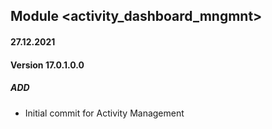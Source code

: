 ## Module <activity_dashboard_mngmnt>

#### 27.12.2021
#### Version 17.0.1.0.0
##### ADD
- Initial commit for Activity Management
